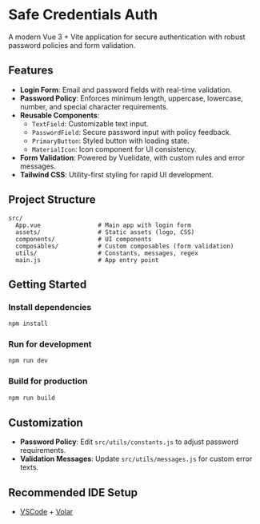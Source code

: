 # Safe Credentials Auth

A modern Vue 3 + Vite application for secure authentication with robust password policies and form validation.

## Features

- **Login Form**: Email and password fields with real-time validation.
- **Password Policy**: Enforces minimum length, uppercase, lowercase, number, and special character requirements.
- **Reusable Components**:
  - `TextField`: Customizable text input.
  - `PasswordField`: Secure password input with policy feedback.
  - `PrimaryButton`: Styled button with loading state.
  - `MaterialIcon`: Icon component for UI consistency.
- **Form Validation**: Powered by Vuelidate, with custom rules and error messages.
- **Tailwind CSS**: Utility-first styling for rapid UI development.

## Project Structure

```
src/
  App.vue                # Main app with login form
  assets/                # Static assets (logo, CSS)
  components/            # UI components
  composables/           # Custom composables (form validation)
  utils/                 # Constants, messages, regex
  main.js                # App entry point
```

## Getting Started

### Install dependencies

```sh
npm install
```

### Run for development

```sh
npm run dev
```

### Build for production

```sh
npm run build
```

## Customization

- **Password Policy**: Edit `src/utils/constants.js` to adjust password requirements.
- **Validation Messages**: Update `src/utils/messages.js` for custom error texts.

## Recommended IDE Setup

- [VSCode](https://code.visualstudio.com/) + [Volar](https://marketplace.visualstudio.com/items?itemName=Vue.volar)
